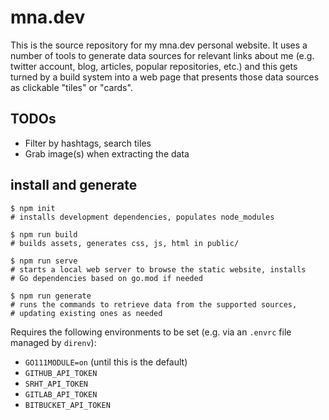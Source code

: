 # mna.dev

This is the source repository for my mna.dev personal website. It uses
a number of tools to generate data sources for relevant links about me
(e.g. twitter account, blog, articles, popular repositories, etc.) and
this gets turned by a build system into a web page that presents those
data sources as clickable "tiles" or "cards".

## TODOs

* Filter by hashtags, search tiles
* Grab image(s) when extracting the data

## install and generate

```
$ npm init
# installs development dependencies, populates node_modules

$ npm run build
# builds assets, generates css, js, html in public/

$ npm run serve
# starts a local web server to browse the static website, installs
# Go dependencies based on go.mod if needed

$ npm run generate
# runs the commands to retrieve data from the supported sources,
# updating existing ones as needed
```

Requires the following environments to be set (e.g. via an `.envrc` file
managed by `direnv`):

* `GO111MODULE=on` (until this is the default)
* `GITHUB_API_TOKEN`
* `SRHT_API_TOKEN`
* `GITLAB_API_TOKEN`
* `BITBUCKET_API_TOKEN`


